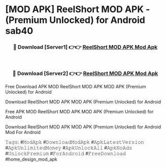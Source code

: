 # [MOD APK] ReelShort MOD APK - (Premium Unlocked) for Android sab40



<div align="center">
<h3>🔴 Download [Server1] 👉👉 <a href="https://momento.my/?title=ReelShort_MOD_APK">ReelShort MOD APK Mod Apk</a></h3><br>

<h3>🔴 Download [Server2] 👉👉 <a href="https://momento.my/?title=ReelShort_MOD_APK">ReelShort MOD APK Mod Apk</a></h3>
</div>



Free Download APK MOD ReelShort MOD APK MOD APK (Premium Unlocked) for Android

Download ReelShort MOD APK MOD APK (Premium Unlocked) for Android

Free APK MOD ReelShort MOD APK MOD APK (Premium Unlocked) for Android

Download ReelShort MOD APK MOD APK (Premium Unlocked) for Android Mod For Android

𝚃𝚊𝚐𝚜: #𝙼𝚘𝚍𝙰𝚙𝚔 #𝙳𝚘𝚠𝚗𝚕𝚘𝚊𝚍𝙼𝚘𝚍𝙰𝚙𝚔 #𝙰𝚙𝚔𝙻𝚊𝚝𝚎𝚜𝚝𝚅𝚎𝚛𝚜𝚒𝚘𝚗 #𝙰𝚙𝚔𝚄𝚗𝚕𝚒𝚖𝚒𝚝𝚎𝚍𝙼𝚘𝚗𝚎𝚢 #𝙰𝚙𝚔𝚄𝚗𝚕𝚘𝚌𝚔𝙰𝚕𝚕 #𝙰𝚙𝚔𝙽𝚘𝙰𝚍𝚜 #𝚄𝚗𝚕𝚘𝚌𝚔𝙿𝚛𝚎𝚖𝚒𝚞𝚖 #𝙵𝚘𝚛𝙰𝚗𝚍𝚛𝚘𝚒𝚍 #𝙵𝚛𝚎𝚎𝙳𝚘𝚠𝚗𝚕𝚘𝚊𝚍 #home_design_mod_apk
